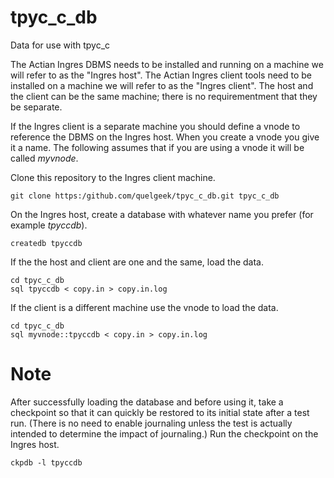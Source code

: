 # tpyc_c_db
Data for use with tpyc_c

The Actian Ingres DBMS needs to be installed and running on a machine we will refer to as the "Ingres host". The Actian Ingres client
tools need to be installed on a machine we will refer to as the "Ingres client". The host and the client can be the same machine; there 
is no requirementment that they be separate.

If the Ingres client is a separate machine you should define a vnode to reference the DBMS on the Ingres host. When you create a vnode
you give it a name. The following assumes that if you are using a vnode it will be called *myvnode*.

Clone this repository to the Ingres client machine.
```
git clone https:/github.com/quelgeek/tpyc_c_db.git tpyc_c_db
```

On the Ingres host, create a database with whatever name you prefer
(for example *tpyccdb*).
```
createdb tpyccdb
```
If the the host and client are one and the same, load the data.
```
cd tpyc_c_db
sql tpyccdb < copy.in > copy.in.log
```
If the client is a different machine use the vnode to load the data.
```
cd tpyc_c_db
sql myvnode::tpyccdb < copy.in > copy.in.log
```
# Note
After successfully loading the database and before using it, take a checkpoint so that it can quickly be restored to its initial state after a test run.
(There is no need to enable journaling unless the test is actually intended to determine the impact of journaling.) Run the checkpoint on the Ingres host.
```
ckpdb -l tpyccdb
```
